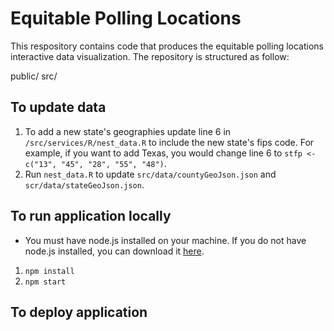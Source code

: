 # Equitable Polling Locations

This respository contains code that produces the equitable polling locations interactive data visualization. The repository is structured as follow:

public/
src/

## To update data

1. To add a new state's geographies update line 6 in `/src/services/R/nest_data.R` to include the new state's fips code. For example, if you want to add Texas, you would change line 6 to `stfp <- c("13", "45", "28", "55", "48")`. 
2. Run `nest_data.R` to update `src/data/countyGeoJson.json` and `scr/data/stateGeoJson.json`.

## To run application locally

* You must have node.js installed on your machine. If you do not have node.js installed, you can download it [here](https://nodejs.org/en/download/).

1. `npm install`
2. `npm start`

## To deploy application

